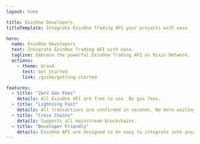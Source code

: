 ```yaml
---
layout: home

title: ExinOne Developers
titleTemplate: Integrate ExinOne Trading API your projects with ease

hero:
  name: ExinOne Developers
  text: Integrate ExinOne Trading API with ease.
  tagline: Embrace the powerful ExinOne Trading API on Mixin Network.
  actions:
    - theme: brand
      text: Get Started
      link: /guide/getting-started

features:
  - title: "Zero Gas Fees"
    details: All ExinOne API are free to use. No gas fees.
  - title: "Lightning Fast"
    details: All transactions are confirmed in seconds. No more waiting for confirmations.
  - title: "Cross Chains"
    details: Supports all mainstream blockchains.
  - title: "Developer Friendly"
    details: ExinOne API are designed to be easy to integrate into your projects. Good designed APIs, Specifications and Guides.
---
```

